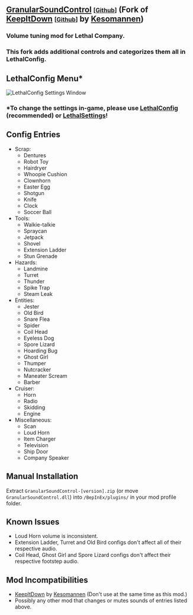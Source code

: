 ## [GranularSoundControl](https://thunderstore.io/c/lethal-company/p/KryptoSynth/GranularSoundControl/) <span style="font-size:75%;">[[Github](https://github.com/KryptoSynth/GranularSoundControl)]</span> (Fork of [KeepItDown](https://thunderstore.io/c/lethal-company/p/Kesomannen/KeepItDown/) <span style="font-size:75%;">[[Github](https://github.com/Kesomannen/KeepItDown)]</span> by [Kesomannen](https://github.com/Kesomannen))

### Volume tuning mod for Lethal Company.

### This fork adds additional controls and categorizes them all in LethalConfig.

## LethalConfig Menu*

![LethalConfig Settings Window](https://github.com/user-attachments/assets/6b177e2f-4b3a-49ef-b24a-25fb27576862)

### *To change the settings in-game, please use [LethalConfig](https://thunderstore.io/c/lethal-company/p/AinaVT/LethalConfig/) (recommended) or [LethalSettings](https://thunderstore.io/c/lethal-company/p/willis81808/LethalSettings/)!

## Config Entries
- Scrap:
  - Dentures
  - Robot Toy
  - Hairdryer
  - Whoopie Cushion
  - Clownhorn
  - Easter Egg
  - Shotgun
  - Knife
  - Clock
  - Soccer Ball
- Tools:
  - Walkie-talkie
  - Spraycan
  - Jetpack
  - Shovel
  - Extension Ladder
  - Stun Grenade
- Hazards:
  - Landmine
  - Turret
  - Thunder
  - Spike Trap
  - Steam Leak
- Entities:
  - Jester
  - Old Bird
  - Snare Flea
  - Spider
  - Coil Head
  - Eyeless Dog
  - Spore Lizard
  - Hoarding Bug
  - Ghost Girl
  - Thumper
  - Nutcracker
  - Maneater Scream
  - Barber
- Cruiser:
  - Horn
  - Radio
  - Skidding
  - Engine
- Miscellaneous:
  - Scan
  - Loud Horn
  - Item Charger
  - Television
  - Ship Door
  - Company Speaker

## Manual Installation

Extract `GranularSoundControl-[version].zip` (or move `GranularSoundControl.dll`) into `/BepInEx/plugins/` in your mod profile folder.

## Known Issues

- Loud Horn volume is inconsistent.
- Extension Ladder, Turret and Old Bird configs don't affect all of their respective audio.
- Coil Head, Ghost Girl and Spore Lizard configs don't affect their respective footstep audio.
 
## Mod Incompatibilities

- [KeepItDown](https://thunderstore.io/c/lethal-company/p/Kesomannen/KeepItDown/) by [Kesomannen](https://thunderstore.io/c/lethal-company/p/Kesomannen/) (Don't use at the same time as this mod.)
- Possibly any other mod that changes or mutes sounds of entries listed above.